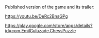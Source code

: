 Published version of the game and its trailer:

https://youtu.be/DeRc2BnsGPg

https://play.google.com/store/apps/details?id=com.EmilGuluzade.ChessPuzzle
